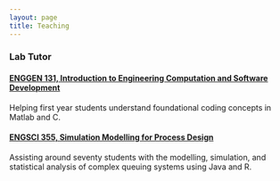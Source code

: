 ```yaml
---
layout: page
title: Teaching
---
```


### Lab Tutor

#### [ENGGEN 131, Introduction to Engineering Computation and Software Development](https://courseoutline.auckland.ac.nz/dco/course/ENGGEN/131/1235)

Helping first year students understand foundational coding concepts in Matlab and C.

#### [ENGSCI 355, Simulation Modelling for Process Design](https://courseoutline.auckland.ac.nz/dco/course/ENGSCI/355/1225])

Assisting around seventy students with the modelling, simulation, and statistical analysis of complex queuing systems using Java and R.
